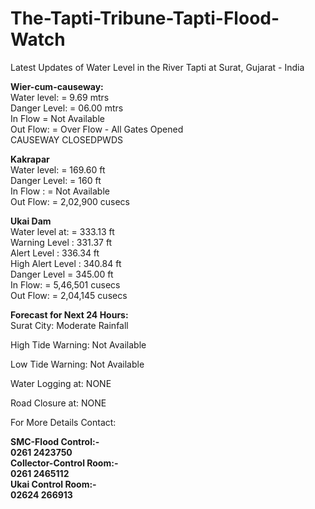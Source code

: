 The-Tapti-Tribune-Tapti-Flood-Watch
===================================

Latest Updates of Water Level in the River Tapti at Surat, Gujarat - India

<span style="font-weight: bold;">Wier-cum-causeway:</span><br />
Water level:   = 9.69 mtrs<br />
Danger Level:  = 06.00 mtrs<br />
In Flow      =  Not Available <br />
Out Flow:  =  Over Flow - All Gates Opened <br />
CAUSEWAY CLOSEDPWDS<br />

<span style="font-weight: bold;">Kakrapar</span><br />
Water level:     = 169.60 ft<br />
Danger Level:   = 160 ft<br />
In Flow :          =  Not Available <br />
Out Flow:        =   2,02,900 cusecs <br />

<span style="font-weight: bold;">Ukai Dam</span><br />
Water level at:    = 333.13 ft <br />
Warning Level : 331.37 ft<br />
Alert Level : 336.34 ft <br />
High Alert Level : 340.84 ft<br />
Danger Level      = 345.00 ft<br />
In Flow:              = 5,46,501 cusecs<br />
Out Flow:           = 2,04,145 cusecs</p> 

<p><span style="font-weight: bold;">Forecast for Next 24 Hours:</span><br />
Surat City: Moderate Rainfall<br />
<p>High Tide Warning: Not Available</p>
<p>Low Tide Warning: Not Available</p>
<p>Water Logging at: NONE</p>
<p>Road Closure at: NONE</p>
<p>For More Details Contact:<p>
<span style="font-weight: bold;">SMC-Flood Control:- <br /> 0261 2423750</span><br /> 
<span style="font-weight: bold;">Collector-Control Room:- <br />  0261 2465112</span><br /> 
<span style="font-weight: bold;">Ukai Control Room:- <br />  02624 266913</span><br /> 
</marquee>

